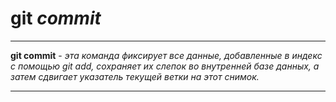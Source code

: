 # git _commit_

---
**git commit** - *эта команда фиксирует все данные, добавленные в индекс с помощью git add, сохраняет их слепок во внутренней базе данных, а затем сдвигает указатель текущей ветки на этот снимок.*

---
